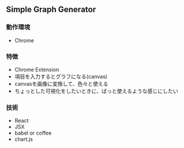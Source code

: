 ## Simple Graph Generator

### 動作環境
- Chrome

### 特徴
- Chrome Extension
- 項目を入力するとグラフになる(canvas)
- canvasを画像に変換して、色々と使える
- ちょっとした可視化をしたいときに、ぱっと使えるような感じにしたい

### 技術
- React
- JSX
- babel or coffee
- chart.js

